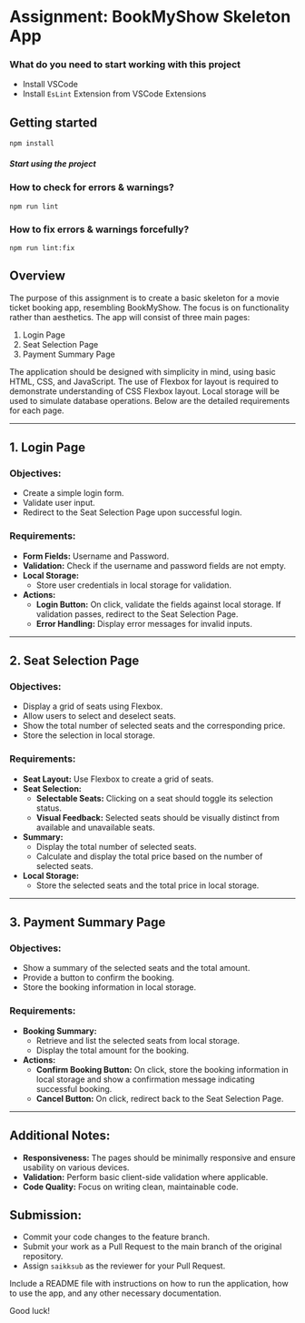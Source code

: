 # Assignment: BookMyShow Skeleton App

### What do you need to start working with this project

- Install VSCode
- Install `EsLint` Extension from VSCode Extensions

## Getting started

`npm install`

##### Start using the project

### How to check for errors & warnings?

`npm run lint`

### How to fix errors & warnings forcefully?

`npm run lint:fix`

## Overview

The purpose of this assignment is to create a basic skeleton for a movie ticket booking app, resembling BookMyShow. The focus is on functionality rather than aesthetics. The app will consist of three main pages:

1. Login Page
2. Seat Selection Page
3. Payment Summary Page

The application should be designed with simplicity in mind, using basic HTML, CSS, and JavaScript. The use of Flexbox for layout is required to demonstrate understanding of CSS Flexbox layout. Local storage will be used to simulate database operations. Below are the detailed requirements for each page.

---

## 1. Login Page

### Objectives:

- Create a simple login form.
- Validate user input.
- Redirect to the Seat Selection Page upon successful login.

### Requirements:

- **Form Fields:** Username and Password.
- **Validation:** Check if the username and password fields are not empty.
- **Local Storage:**
  - Store user credentials in local storage for validation.
- **Actions:**
  - **Login Button:** On click, validate the fields against local storage. If validation passes, redirect to the Seat Selection Page.
  - **Error Handling:** Display error messages for invalid inputs.

---

## 2. Seat Selection Page

### Objectives:

- Display a grid of seats using Flexbox.
- Allow users to select and deselect seats.
- Show the total number of selected seats and the corresponding price.
- Store the selection in local storage.

### Requirements:

- **Seat Layout:** Use Flexbox to create a grid of seats.
- **Seat Selection:**
  - **Selectable Seats:** Clicking on a seat should toggle its selection status.
  - **Visual Feedback:** Selected seats should be visually distinct from available and unavailable seats.
- **Summary:**
  - Display the total number of selected seats.
  - Calculate and display the total price based on the number of selected seats.
- **Local Storage:**
  - Store the selected seats and the total price in local storage.

---

## 3. Payment Summary Page

### Objectives:

- Show a summary of the selected seats and the total amount.
- Provide a button to confirm the booking.
- Store the booking information in local storage.

### Requirements:

- **Booking Summary:**
  - Retrieve and list the selected seats from local storage.
  - Display the total amount for the booking.
- **Actions:**
  - **Confirm Booking Button:** On click, store the booking information in local storage and show a confirmation message indicating successful booking.
  - **Cancel Button:** On click, redirect back to the Seat Selection Page.

---

## Additional Notes:

- **Responsiveness:** The pages should be minimally responsive and ensure usability on various devices.
- **Validation:** Perform basic client-side validation where applicable.
- **Code Quality:** Focus on writing clean, maintainable code.

## Submission:

- Commit your code changes to the feature branch.
- Submit your work as a Pull Request to the main branch of the original repository.
- Assign `saikksub` as the reviewer for your Pull Request.

Include a README file with instructions on how to run the application, how to use the app, and any other necessary documentation.

Good luck!
